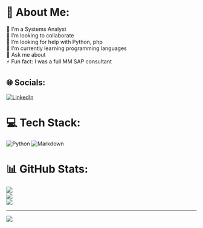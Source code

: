 # 💫 About Me:
🔭 I'm a Systems Analyst<br>👯 I’m looking to collaborate<br>🤝 I’m looking for help with Python, php<br>🌱 I'm currently learning programming languages <br>💬 Ask me about<br>⚡ Fun fact:  I was a full MM SAP consultant


## 🌐 Socials:
[![LinkedIn](https://img.shields.io/badge/LinkedIn-%230077B5.svg?logo=linkedin&logoColor=white)](https://www.linkedin.com/in/marcelo-rochael-domo) 
# 💻 Tech Stack:
![Python](https://img.shields.io/badge/python-3670A0?style=for-the-badge&logo=python&logoColor=ffdd54) ![Markdown](https://img.shields.io/badge/markdown-%23000000.svg?style=for-the-badge&logo=markdown&logoColor=white)

# 📊 GitHub Stats:
![](https://github-readme-stats.vercel.app/api?username=mrochael&theme=swift&hide_border=true&include_all_commits=false&count_private=false)<br/>
![](https://github-readme-streak-stats.herokuapp.com/?user=mrochael&theme=swift&hide_border=true)<br/>
![](https://github-readme-stats.vercel.app/api/top-langs/?username=mrochael&theme=swift&hide_border=true&include_all_commits=false&count_private=false&layout=compact)

---
[![](https://visitcount.itsvg.in/api?id=mrochael&icon=0&color=12)](https://visitcount.itsvg.in)

<!-- Proudly created with GPRM ( https://gprm.itsvg.in ) -->
